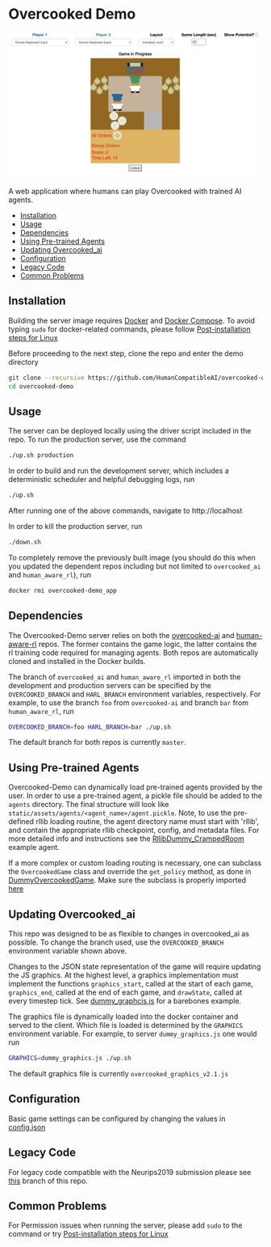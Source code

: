 # Overcooked Demo
<p align="center">
<img src="./server/static/images/browser_view.png" >
</p>

A web application where humans can play Overcooked with trained AI agents.

* [Installation](#installation)
* [Usage](#usage)
* [Dependencies](#dependencies)
* [Using Pre-trained Agents](#using-pre-trained-agents)
* [Updating Overcooked_ai](#updating-overcooked_ai)
* [Configuration](#configuration)
* [Legacy Code](#legacy-code)
* [Common Problems](#common-problems)

## Installation

Building the server image requires [Docker](https://docs.docker.com/get-docker/) and [Docker Compose](https://docs.docker.com/compose/install/). To avoid typing `sudo` for docker-related commands, please follow [Post-installation steps for Linux](https://docs.docker.com/engine/install/linux-postinstall/)

Before proceeding to the next step, clone the repo and enter the demo directory
```bash
git clone --recursive https://github.com/HumanCompatibleAI/overcooked-demo.git
cd overcooked-demo
```

## Usage

The server can be deployed locally using the driver script included in the repo. To run the production server, use the command
```bash
./up.sh production
```

In order to build and run the development server, which includes a deterministic scheduler and helpful debugging logs, run
```bash
./up.sh
```

After running one of the above commands, navigate to http://localhost

In order to kill the production server, run
```bash
./down.sh
```

To completely remove the previously built image (you should do this when you updated the dependent repos including but not limited to `overcooked_ai` and `human_aware_rl`), run
```bash
docker rmi overcooked-demo_app
```


## Dependencies

The Overcooked-Demo server relies on both the [overcooked-ai](https://github.com/HumanCompatibleAI/overcooked_ai) and [human-aware-rl](https://github.com/HumanCompatibleAI/human_aware_rl) repos. The former contains the game logic, the latter contains the rl training code required for managing agents. Both repos are automatically cloned and installed in the Docker builds.

The branch of `overcooked_ai` and `human_aware_rl` imported in both the development and production servers can be specified by the `OVERCOOKED_BRANCH` and `HARL_BRANCH` environment variables, respectively. For example, to use the branch `foo` from `overcooked-ai` and branch `bar` from `human_aware_rl`, run
```bash
OVERCOOKED_BRANCH=foo HARL_BRANCH=bar ./up.sh
```
The default branch for both repos is currently `master`.

## Using Pre-trained Agents

Overcooked-Demo can dynamically load pre-trained agents provided by the user. In order to use a pre-trained agent, a pickle file should be added to the `agents` directory. The final structure will look like `static/assets/agents/<agent_name>/agent.pickle`. Note, to use the pre-defined rllib loading routine, the agent directory name must start with 'rllib', and contain the appropriate rllib checkpoint, config, and metadata files. For more detailed info and instructions see the [RllibDummy_CrampedRoom](server/static/assets/agents/RllibDummy_CrampedRoom/) example agent.

If a more complex or custom loading routing is necessary, one can subclass the `OvercookedGame` class and override the `get_policy` method, as done in [DummyOvercookedGame](server/game.py#L420). Make sure the subclass is properly imported [here](server/app.py#L5)

## Updating Overcooked_ai
This repo was designed to be as flexible to changes in overcooked_ai as possible. To change the branch used, use the `OVERCOOKED_BRANCH` environment variable shown above.

Changes to the JSON state representation of the game will require updating the JS graphics. At the highest level, a graphics implementation must implement the functions `graphics_start`, called at the start of each game, `graphics_end`, called at the end of each game, and `drawState`, called at every timestep tick. See [dummy_graphcis.js](server/graphics/dummy_graphics.js) for a barebones example.

The graphics file is dynamically loaded into the docker container and served to the client. Which file is loaded is determined by the `GRAPHICS` environment variable. For example, to server `dummy_graphics.js` one would run
```bash
GRAPHICS=dummy_graphics.js ./up.sh
```
The default graphics file is currently `overcooked_graphics_v2.1.js`


## Configuration

Basic game settings can be configured by changing the values in [config.json](server/config.json)

## Legacy Code

For legacy code compatible with the Neurips2019 submission please see [this](https://github.com/HumanCompatibleAI/overcooked-demo/tree/legacy) branch of this repo. 

## Common Problems

For Permission issues when running the server, please add `sudo` to the command or try [Post-installation steps for Linux](https://docs.docker.com/engine/install/linux-postinstall/)
